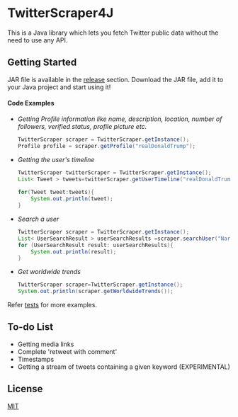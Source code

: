 # TwitterScraper4J

This is a Java library which lets you fetch Twitter public data without the need to use any API.
## Getting Started
JAR file is available in the [release](https://github.com/NandanDesai/TwitterScraper4J/releases) section. Download the JAR file, add it to your Java project and start using it!

#### Code Examples

 - *Getting Profile information like name, description, location, number of followers, verified status, profile picture etc.*

    ```java
    TwitterScraper scraper = TwitterScraper.getInstance();  
    Profile profile = scraper.getProfile("realDonaldTrump");
   ```

 - *Getting the user's timeline*

    ```java
    TwitterScraper twitterScraper = TwitterScraper.getInstance();  
    List< Tweet > tweets=twitterScraper.getUserTimeline("realDonaldTrump");  
      
    for(Tweet tweet:tweets){  
        System.out.println(tweet);  
    }
    ```
    

 - *Search a user*

    ```java
    TwitterScraper scraper = TwitterScraper.getInstance();  
    List< UserSearchResult > userSearchResults =scraper.searchUser("Narendra Modi");  
    for (UserSearchResult result: userSearchResults){  
        System.out.println(result);  
    }
   ```

 - *Get worldwide trends*

    ```java
    TwitterScraper scraper=TwitterScraper.getInstance();  
    System.out.println(scraper.getWorldwideTrends());
    ```
    
Refer [tests](https://github.com/NandanDesai/TwitterScraper4J/tree/master/src/test/java/io/github/nandandesai/tests) for more examples.
## To-do List
- Getting media links
- Complete 'retweet with comment'
- Timestamps
- Getting a stream of tweets containing a given keyword (EXPERIMENTAL)

## License
[MIT](https://github.com/NandanDesai/TwitterScraper4J/blob/master/LICENSE)
